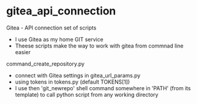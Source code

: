 # gitea_api_connection

Gitea - API connection set of scripts
- I use Gitea as my home GIT service
- Theese scripts make the way to work with gitea from commnad line easier

command_create_repository.py
- connect with Gitea settings in gitea_url_params.py
- using tokens in tokens.py (default TOKENS[1])
- I use then 'git_newrepo' shell command somewhere in 'PATH' (from its template) to call python 
script from any working directory  